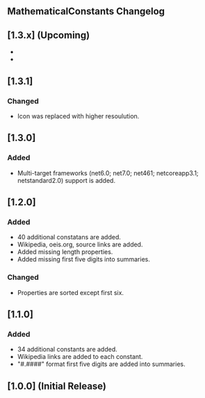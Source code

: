 ## MathematicalConstants Changelog

<!--
## [Unreleased]

### Added

### Changed

### Removed
-->

## [1.3.x] (Upcoming)
*
*

## [1.3.1]

### Changed
 * Icon was replaced with higher resoulution.

## [1.3.0]

### Added
* Multi-target frameworks (net6.0; net7.0; net461; netcoreapp3.1; netstandard2.0) support is added.

## [1.2.0]

### Added
* 40 additional constatans are added.
* Wikipedia, oeis.org, source links are added.
* Added missing length properties.
* Added missing first five digits into summaries. 	  

### Changed
* Properties are sorted except first six.

## [1.1.0]

### Added

* 34 additional constants are added.
* Wikipedia links are added to each constant.
* "#.####" format first five digits are added into summaries.

## [1.0.0] (Initial Release)
